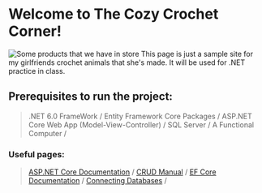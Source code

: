# Welcome to The Cozy Crochet Corner!

![Some products that we have in store](https://user-images.githubusercontent.com/115667096/216194896-93a4ccf8-a595-40aa-8e64-bd7f568cf457.jpg)
This page is just a sample site for my girlfriends crochet animals that she's made. It will be used for .NET practice in class.

## Prerequisites to run the project:
> .NET 6.0 FrameWork / 
> Entity Framework Core Packages / 
> ASP.NET Core Web App (Model-View-Controller) / 
> SQL Server / 
> A Functional Computer / 

### Useful pages:
> [ASP.NET Core Documentation](https://learn.microsoft.com/en-us/aspnet/core/?view=aspnetcore-7.0) / 
> [CRUD Manual](https://www.mongodb.com/docs/manual/crud/) / 
> [EF Core Documentation](https://learn.microsoft.com/en-us/ef/core/get-started/overview/install) / 
> [Connecting Databases](https://learn.microsoft.com/en-us/sql/ssdt/connected-database-development?view=sql-server-ver16) / 
